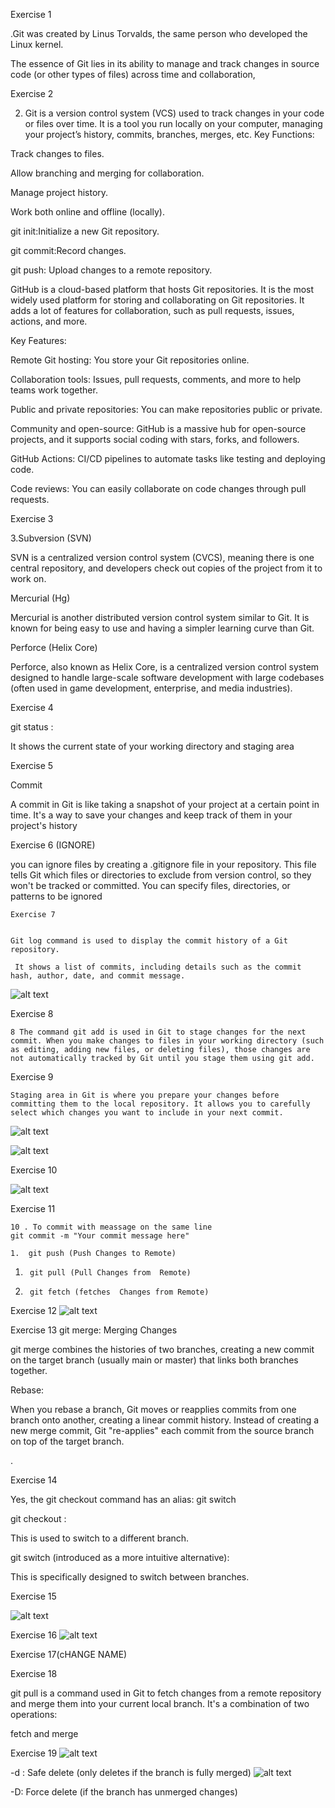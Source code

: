
 Exercise 1

  .Git was created by Linus Torvalds, the same person who developed the Linux kernel.


The essence of Git lies in its ability to manage and track changes in source code (or other types of files) across time and collaboration,



 Exercise 2

2. Git is a version control system (VCS) used to track changes in your code or files over time. It is a tool you run locally on your computer, managing your project’s history, commits, branches, merges, etc.
Key Functions:

Track changes to files.

Allow branching and merging for collaboration.

Manage project history.

Work both online and offline (locally).

git init:Initialize a new Git repository.

git commit:Record changes.

git push: Upload changes to a remote repository.


GitHub is a cloud-based platform that hosts Git repositories. It is the most widely used platform for storing and collaborating on Git repositories. It adds a lot of features for collaboration, such as pull requests, issues, actions, and more.

Key Features:

Remote Git hosting: You store your Git repositories online.

Collaboration tools: Issues, pull requests, comments, and more to help teams work together.

Public and private repositories: You can make repositories public or private.

Community and open-source: GitHub is a massive hub for open-source projects, and it supports social coding with stars, forks, and followers.

GitHub Actions: CI/CD pipelines to automate tasks like testing and deploying code.

Code reviews: You can easily collaborate on code changes through pull requests.



  Exercise 3

3.Subversion (SVN)


 SVN is a centralized version control system (CVCS), meaning there is one central repository, and developers check out copies of the project from it to work on.

 Mercurial (Hg)

 Mercurial is another distributed version control system similar to Git. It is known for being easy to use and having a simpler learning curve than Git.


 Perforce (Helix Core)


Perforce, also known as Helix Core, is a centralized version control system designed to handle large-scale software development with large codebases (often used in game development, enterprise, and media industries).

   
 
Exercise 4

   git status :

 It shows the current state of your working directory and staging area


Exercise 5


Commit

A commit in Git is like taking a snapshot of your project at a certain point in time. It's a way to save your changes and keep track of them in your project's history



  Exercise 6 (IGNORE)





  you can ignore files by creating a .gitignore file in your repository. This file tells Git which files or directories to exclude from version control, so they won't be tracked or committed. You can specify files, directories, or patterns to be ignored





    Exercise 7


    Git log command is used to display the commit history of a Git repository.
    
     It shows a list of commits, including details such as the commit hash, author, date, and commit message.


![alt text](Image/log.png)
  



Exercise 8

    8 The command git add is used in Git to stage changes for the next commit. When you make changes to files in your working directory (such as editing, adding new files, or deleting files), those changes are not automatically tracked by Git until you stage them using git add.




Exercise 9

    Staging area in Git is where you prepare your changes before committing them to the local repository. It allows you to carefully select which changes you want to include in your next commit.

![alt text](Image/untrackedfiles.png)

![alt text](Image/trackedfiles.png)



  Exercise 10

![alt text](Image/mintty.2025-02-12_10-09-53.png)



Exercise 11

    10 . To commit with meassage on the same line
    git commit -m "Your commit message here"

    1.  git push (Push Changes to Remote)
1.      git pull (Pull Changes from  Remote)
2.      git fetch (fetches  Changes from Remote)      


Exercise 12
![alt text](<Image/git remote.png>)





Exercise 13
git merge: Merging Changes

git merge combines the histories of two branches, creating a new commit on the target branch (usually main or master) that links both branches together.

Rebase:

When you rebase a branch, Git moves or reapplies commits from one branch onto another, creating a linear commit history. Instead of creating a new merge commit, Git "re-applies" each commit from the source branch on top of the target branch.



.


 Exercise 14

 Yes, the git checkout command has an alias: 
git switch

git checkout <branch>:

This is used to switch to a different branch.

git switch <branch> (introduced as a more intuitive alternative):

This is specifically designed to switch between branches.


 Exercise 15


![alt text](Image/tags.png)



Exercise 16
![alt text](<Image/swicth and checkout.png>)

 



 Exercise 17(cHANGE NAME)
 


Exercise 18

git pull is a command used in Git to fetch changes from a remote repository and merge them into your current local branch. It's a combination of two operations: 

fetch and merge


  Exercise 19
![alt text](<Image/current branches.png>)

-d : Safe delete (only deletes if the branch is fully merged)
![alt text](<Image/current branches.png>)


-D: Force delete (if the branch has unmerged changes)